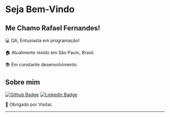 # Seja Bem-Vindo

## Me Chamo Rafael Fernandes!

:computer: QA, Entusiasta em programação!

:house: Atualmente resido em São Paulo, Brasil.

:books: Em constante desenvolvimento.

## Sobre mim

[![Github Badge](https://img.shields.io/badge/-Github-000?style=flat-square&logo=Github&logoColor=white&link=https://github.com/RafaelCoFernandes)](https://github.com/RafaelCoFernandes)
[![Linkedin Badge](https://img.shields.io/badge/-LinkedIn-blue?style=flat-square&logo=Linkedin&logoColor=white&link=https://www.linkedin.com/in/rafael-fernandes-qa1997
)](https://www.linkedin.com/in/rafael-fernandes-qa1997)

:wrench: Obrigado por Visitar.

----------------------------------------------------------------------------------
